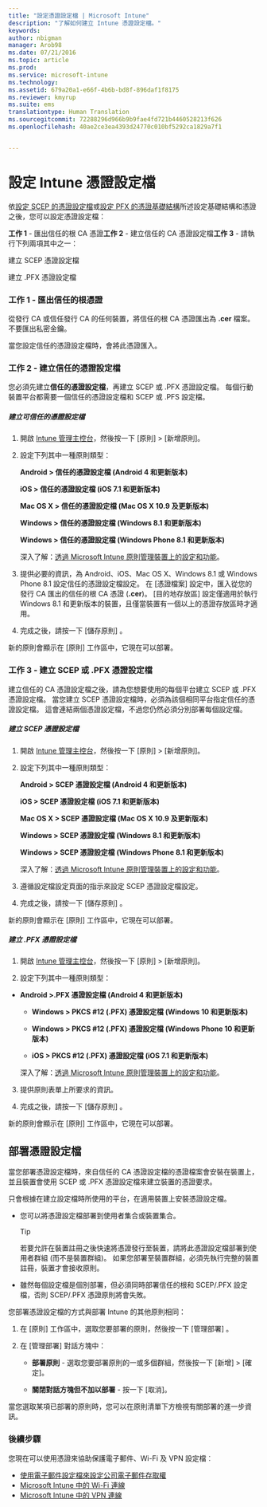 ```yaml
---
title: "設定憑證設定檔 | Microsoft Intune"
description: "了解如何建立 Intune 憑證設定檔。"
keywords: 
author: nbigman
manager: Arob98
ms.date: 07/21/2016
ms.topic: article
ms.prod: 
ms.service: microsoft-intune
ms.technology: 
ms.assetid: 679a20a1-e66f-4b6b-bd8f-896daf1f8175
ms.reviewer: kmyrup
ms.suite: ems
translationtype: Human Translation
ms.sourcegitcommit: 72288296d966b9b9fae4fd721b4460528213f626
ms.openlocfilehash: 40ae2ce3ea4393d24770c010bf5292ca1829a7f1


---
```


# 設定 Intune 憑證設定檔
依[設定 SCEP 的憑證設定檔](configure-certificate-infrastructure-for-scep.md)或[設定 PFX 的憑證基礎結構](configure-certificate-infrastructure-for-pfx.md)所述設定基礎結構和憑證之後，您可以設定憑證設定檔：

**工作 1** - 匯出信任的根 CA 憑證**工作 2** - 建立信任的 CA 憑證設定檔**工作 3** - 請執行下列兩項其中之一：

建立 SCEP 憑證設定檔

建立 .PFX 憑證設定檔

### 工作 1 - 匯出信任的根憑證
從發行 CA 或信任發行 CA 的任何裝置，將信任的根 CA 憑證匯出為 **.cer** 檔案。 不要匯出私密金鑰。

當您設定信任的憑證設定檔時，會將此憑證匯入。

### 工作 2 - 建立信任的憑證設定檔
您必須先建立**信任的憑證設定檔**，再建立 SCEP 或 .PFX 憑證設定檔。 每個行動裝置平台都需要一個信任的憑證設定檔和 SCEP 或 .PFS 設定檔。

##### 建立可信任的憑證設定檔

1.  開啟 [Intune 管理主控台](https://manage.microsoft.com)，然後按一下 [原則] &gt; [新增原則]。

2.  設定下列其中一種原則類型：

    **Android &gt; 信任的憑證設定檔 (Android 4 和更新版本)**

    **iOS &gt; 信任的憑證設定檔 (iOS 7.1 和更新版本)**

    **Mac OS X &gt; 信任的憑證設定檔 (Mac OS X 10.9 及更新版本)**

    **Windows &gt; 信任的憑證設定檔 (Windows 8.1 和更新版本)**

    **Windows &gt; 信任的憑證設定檔 (Windows Phone 8.1 和更新版本)**

    深入了解：[透過 Microsoft Intune 原則管理裝置上的設定和功能](manage-settings-and-features-on-your-devices-with-microsoft-intune-policies.md)。

3.  提供必要的資訊，為 Android、iOS、Mac OS X、Windows 8.1 或 Windows Phone 8.1 設定信任的憑證設定檔設定。 在 [憑證檔案] 設定中，匯入從您的發行 CA 匯出的信任的根 CA 憑證 (**.cer**)。 [目的地存放區] 設定僅適用於執行 Windows 8.1 和更新版本的裝置，且僅當裝置有一個以上的憑證存放區時才適用。


4.  完成之後，請按一下 [儲存原則] 。

新的原則會顯示在 [原則]  工作區中，它現在可以部署。

### 工作 3 - 建立 SCEP 或 .PFX 憑證設定檔
建立信任的 CA 憑證設定檔之後，請為您想要使用的每個平台建立 SCEP 或 .PFX 憑證設定檔。 當您建立 SCEP 憑證設定檔時，必須為該個相同平台指定信任的憑證設定檔。 這會連結兩個憑證設定檔，不過您仍然必須分別部署每個設定檔。

##### 建立 SCEP 憑證設定檔

1.  開啟 [Intune 管理主控台](https://manage.microsoft.com)，然後按一下 [原則] &gt; [新增原則]。

2.  設定下列其中一種原則類型：

    **Android &gt; SCEP 憑證設定檔 (Android 4 和更新版本)**

    **iOS &gt; SCEP 憑證設定檔 (iOS 7.1 和更新版本)**

    **Mac OS X &gt; SCEP 憑證設定檔 (Mac OS X 10.9 及更新版本)**

    **Windows &gt; SCEP 憑證設定檔 (Windows 8.1 和更新版本)**

    **Windows &gt; SCEP 憑證設定檔 (Windows Phone 8.1 和更新版本)**

    深入了解：[透過 Microsoft Intune 原則管理裝置上的設定和功能](manage-settings-and-features-on-your-devices-with-microsoft-intune-policies.md)。

3.  遵循設定檔設定頁面的指示來設定 SCEP 憑證設定檔設定。

4.  完成之後，請按一下 [儲存原則] 。

新的原則會顯示在 [原則]  工作區中，它現在可以部署。

##### 建立 .PFX 憑證設定檔

1.  開啟 [Intune 管理主控台](https://manage.microsoft.com)，然後按一下 [原則] &gt; [新增原則]。

2.  設定下列其中一種原則類型：



-   **Android &gt;.PFX 憑證設定檔 (Android 4 和更新版本)**

    -   **Windows &gt; PKCS #12 (.PFX) 憑證設定檔 (Windows 10 和更新版本)**

    -   **Windows &gt; PKCS #12 (.PFX) 憑證設定檔 (Windows Phone 10 和更新版本)**

    -    **iOS > PKCS #12 (.PFX) 憑證設定檔 (iOS 7.1 和更新版本)**    

    深入了解：[透過 Microsoft Intune 原則管理裝置上的設定和功能](manage-settings-and-features-on-your-devices-with-microsoft-intune-policies.md)。

3.  提供原則表單上所要求的資訊。

4.  完成之後，請按一下 [儲存原則] 。

新的原則會顯示在 [原則]  工作區中，它現在可以部署。

## 部署憑證設定檔
當您部署憑證設定檔時，來自信任的 CA 憑證設定檔的憑證檔案會安裝在裝置上，並且裝置會使用 SCEP 或 .PFX 憑證設定檔來建立裝置的憑證要求。

只會根據在建立設定檔時所使用的平台，在適用裝置上安裝憑證設定檔。

-   您可以將憑證設定檔部署到使用者集合或裝置集合。

    > [!TIP]
    > 若要允許在裝置註冊之後快速將憑證發行至裝置，請將此憑證設定檔部署到使用者群組 (而不是裝置群組)。 如果您部署至裝置群組，必須先執行完整的裝置註冊，裝置才會接收原則。

-   雖然每個設定檔是個別部署，但必須同時部署信任的根和 SCEP/.PFX 設定檔，否則 SCEP/.PFX 憑證原則將會失敗。

您部署憑證設定檔的方式與部署 Intune 的其他原則相同：

1.  在 [原則]  工作區中，選取您要部署的原則，然後按一下 [管理部署] 。

2.  在 [管理部署]  對話方塊中：

    -   **部署原則** - 選取您要部署原則的一或多個群組，然後按一下 [新增] &gt; [確定]。

    -   **關閉對話方塊但不加以部署** - 按一下 [取消]。

當您選取某項已部署的原則時，您可以在原則清單下方檢視有關部署的進一步資訊。
###  後續步驟

您現在可以使用憑證來協助保護電子郵件、Wi-Fi 及 VPN 設定檔︰

-  [使用電子郵件設定檔來設定公司電子郵件存取權](configure-access-to-corporate-email-using-email-profiles-with-Microsoft-Intune.md)
-  [Microsoft Intune 中的 Wi-Fi 連線](wi-fi-connections-in-microsoft-intune.md)
-  [Microsoft Intune 中的 VPN 連線](vpn-connections-in-microsoft-intune.md)



<!--HONumber=Jul16_HO3-->


